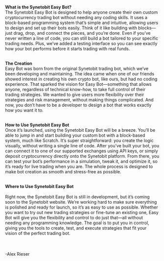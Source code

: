**What is the Synetobit Easy Bot?**
<br>
The Synetobit Easy Bot is designed to help anyone create their own custom cryptocurrency trading bot without needing any coding skills. It uses a block-based programming system that’s simple and intuitive, allowing users to design and set up their bots easily. Think of it like building with blocks—just drag, drop, and connect the pieces, and you’re done. Even if you’ve never written a line of code, you can still build a bot tailored to your specific trading needs. Plus, we’ve added a testing interface so you can see exactly how your bot performs before it starts trading with real funds.
<br>
<br>

**The Creation**
<br>
Easy Bot was born from the original Synetobit trading bot, which we’ve been developing and maintaining. The idea came when one of our friends showed interest in creating his own crypto bot, like ours, but had no coding experience. That sparked the vision for Easy Bot—something that allows anyone, regardless of technical know-how, to take full control of their trading strategies. We wanted to give users more flexibility over their strategies and risk management, without making things complicated. And now, you don’t have to be a developer to design a bot that works exactly how you want it to.
<br>
<br>

**How to Use Synetobit Easy Bot**
<br>
Once it’s launched, using the Synetobit Easy Bot will be a breeze. You’ll be able to jump in and start building your custom bot with a block-based system, much like Scratch. It’s super straightforward: you create the logic visually, without writing a single line of code. After you’ve built your bot, you can connect it to one of our supported exchanges using API keys, or simply deposit cryptocurrency directly onto the Synetobit platform. From there, you can test your bot’s performance in a simulation, tweak it, and optimize it, so it’s ready for live trading when you are. The whole process is designed to make bot creation as smooth and stress-free as possible.
<br>
<br>

**Where to Use Synetobit Easy Bot**   
<br>
Right now, the Synetobit Easy Bot is still in development, but it’s coming soon to the Synetobit website. We’re working hard to make sure everything is polished and ready for launch, so it’s as easy to use as possible. Whether you want to try out new trading strategies or fine-tune an existing one, Easy Bot will give you the flexibility and control to do just that—all without needing any programming knowledge. The goal is to put you in control, giving you the tools to create, test, and execute strategies that fit your vision of the perfect trading bot.
<br>
<br>
<br>
<br>
-Alex Rieser